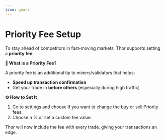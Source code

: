 ```yaml
---
icon: gears
---
```


# Priority Fee Setup

To stay ahead of competitors in fast-moving markets, Thor supports setting a **priority fee**.

**🧠 What is a Priority Fee?**

A priority fee is an additional tip to miners/validators that helps:

* **Speed up transaction confirmation**
* Get your trade in **before others** (especially during high traffic)

**⚙️ How to Set It**

1. Go to settings and choose if you want to change the buy or sell Priority fees.
2. Choose a % or set a custom fee value.

Thor will now include the fee with every trade, giving your transactions an edge.
